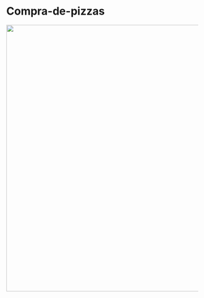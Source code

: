 # Compra-de-pizzas
<div align="center">
  <img src="https://user-images.githubusercontent.com/93714892/155845911-93a04bd7-9205-4ab4-a9f3-1c8b78298dbe.png" width="700px" />
</div >

